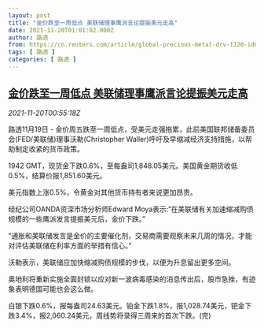 ```yaml
---
layout: post
title: "金价跌至一周低点 美联储理事鹰派言论提振美元走高"
date: 2021-11-20T01:01:02.000Z
author: 路透
from: https://cn.reuters.com/article/global-precious-metal-drv-1120-idCNKBS2I5013
tags: [ 路透 ]
categories: [ 路透 ]
---
```

<!--1637370062000-->
[金价跌至一周低点 美联储理事鹰派言论提振美元走高](https://cn.reuters.com/article/global-precious-metal-drv-1120-idCNKBS2I5013)
------

<div>
<div><i>2021-11-20T00:55:18Z</i></div><p>路透11月19日 - 金价周五跌至一周低点，受美元走强拖累，此前美国联邦储备委员会(FED/美联储)理事沃勒(Christopher Waller)呼吁及早缩减经济支持措施，以帮助制定收紧的货币政策。</p><p>1942 GMT，现货金下跌0.6%，至每盎司1,848.05美元。美国黄金期货收低0.5%，结算价报1,851.60美元。</p><p>美元指数上涨0.5%，令黄金对其他货币持有者来说更加昂贵。</p><p>经纪公司OANDA资深市场分析师Edward Moya表示:“在美联储有关加速缩减购债规模的一些鹰派发言提振美元后，金价下跌。”</p><p>“通胀和美联储发言是金价的主要催化剂，交易商需要观察未来几周的情况，才能对评估美联储在利率方面的举措有信心。”</p><p>沃勒表示，美联储应加快缩减购债规模的步伐，以便为升息留出更多空间。</p><p>奥地利将重新实施全面封锁以应对新一波病毒感染的消息传出后，股市急挫，有迹象表明德国可能也会这么做。</p><p>白银下跌0.6%，报每盎司24.63美元。铂金下跌1.8%，报1,028.74美元，钯金下跌3.4%，报2,060.24美元，周线势将录得三周来的首次下跌。(完)</p>
</div>
